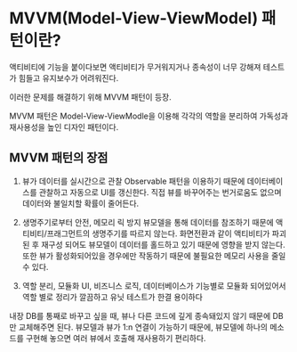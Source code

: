 # MVVM(Model-View-ViewModel) 패턴이란?

액티비티에 기능을 붙이다보면 액티비티가 무거워지거나
종속성이 너무 강해져 테스트가 힘들고 유지보수가 어려워진다.

이러한 문제를 해결하기 위해 MVVM 패턴이 등장.

MVVM 패턴은 Model-View-ViewModle을 이용해 
각각의 역할을 분리하여 가독성과 재사용성을 높인 디자인 패턴이다.

## MVVM 패턴의 장점

1. 뷰가 데이터를 실시간으로 관찰
    Observable 패턴을 이용하기 때문에 데이터베이스를 관찰하고 자동으로 UI를 갱신한다.
    직접 뷰를 바꾸어주는 번거로움도 없으며 데이터와 불일치할 확률이 줄어든다.

2. 생명주기로부터 안전, 메모리 릭 방지
     뷰모델을 통해 데이터를 참조하기 때문에 액티비티/프래그먼트의 생명주기를 따르지 않는다. 
     화면전환과 같이 액티비티가 파괴된 후 재구성 되어도 
     뷰모델이 데이터를 홀드하고 있기 때문에 영향을 받지 않는다. 
     또한 뷰가 활성화되어있을 경우에만 작동하기 때문에 불필요한 메모리 사용을 줄일 수 있다.

3. 역할 분리, 모듈화 
    UI, 비즈니스 로직, 데이터베이스가 기능별로 모듈화 되어있어서 
    역할 별로 정리가 깔끔하고 유닛 테스트가 한결 용이하다


내장 DB를 통째로 바꾸고 싶을 때, 
뷰나 다른 코드에 깊게 종속돼있지 않기 때문에 DB만 교체해주면 된다.
뷰모델과 뷰가 1:n 연결이 가능하기 때문에, 
뷰모델에 하나의 메소드를 구현해 놓으면 여러 뷰에서 호출해 재사용하기 편리하다.